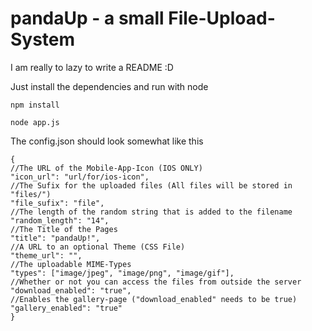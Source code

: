 pandaUp - a small File-Upload-System
==============

I am really to lazy to write a README :D


Just install the dependencies and run with node

    npm install

    node app.js

The config.json should look somewhat like this

    {
    //The URL of the Mobile-App-Icon (IOS ONLY)
    "icon_url": "url/for/ios-icon",
    //The Sufix for the uploaded files (All files will be stored in "files/")
    "file_sufix": "file",
    //The length of the random string that is added to the filename
    "random_length": "14",
    //The Title of the Pages
    "title": "pandaUp!",
    //A URL to an optional Theme (CSS File)
    "theme_url": "",
    //The uploadable MIME-Types 
    "types": ["image/jpeg", "image/png", "image/gif"],
    //Whether or not you can access the files from outside the server
    "download_enabled": "true",
    //Enables the gallery-page ("download_enabled" needs to be true)
    "gallery_enabled": "true"
    }
